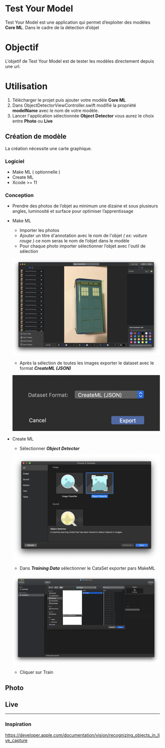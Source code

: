 
#  Test  Your  Model  
  
Test  Your  Model  est une application qui permet d’exploiter des modèles  **Core  ML**. Dans le cadre de la détection d’objet  
  
#  Objectif  
  
L’objetif de Test  Your  Model  est de tester les modèles directement depuis une  url.  
  
#  Utilisation  
  
1. Télécharger le projet puis ajouter votre modèle  **Core  ML**  
2. Dans  ObjectDetectorViewController.swift  modifié  la propriété  **modelName**  avec le nom de votre modèle.  
3. Lancer l'application sélectionnée  **Object  Detector**  vous aurez le choix entre  **Photo**  ou  **Live**  
  
##  Création de modèle  
  
La création nécessite une carte graphique.  
  
###  Logiciel  
-  Make  ML  ( optionnelle  )  
-  Create  ML  
-  Xcode  >=  11  
  
###  Conception  
  
- Prendre des photos de l’objet au minimum une dizaine et sous plusieurs angles, luminosité et surface pour optimiser l’apprentissage  
-  Make  ML  
	- Importer les photos  
	- Ajouter un titre d'annotation avec le nom de l'objet *(  ex: voiture  rouge )* ce nom seras le nom de l’objet dans le modèle 
	- Pour chaque photo  importer  sélectionner l’objet avec l'outil de sélection  
	
	![select](images/MakeMLSelect.png)

	- Après la sélection de toutes les images exporter le  dataset  avec le format  ***CreateML  (JSON)***  

	![format](images/MakeMLFormat.png)

- Create ML
	- Sélectionner ***Object Detector***

	![format](images/CreateMLCreate.png)

	- Dans ***Training Data*** sélectionner le CataSet exporter pars MakeML

	![format](images/CreateMLSelectDataSet.png)

	- Cliquer sur Train
  
##  Photo  
  
##  Live


---
### Inspiration
https://developer.apple.com/documentation/vision/recognizing_objects_in_live_capture